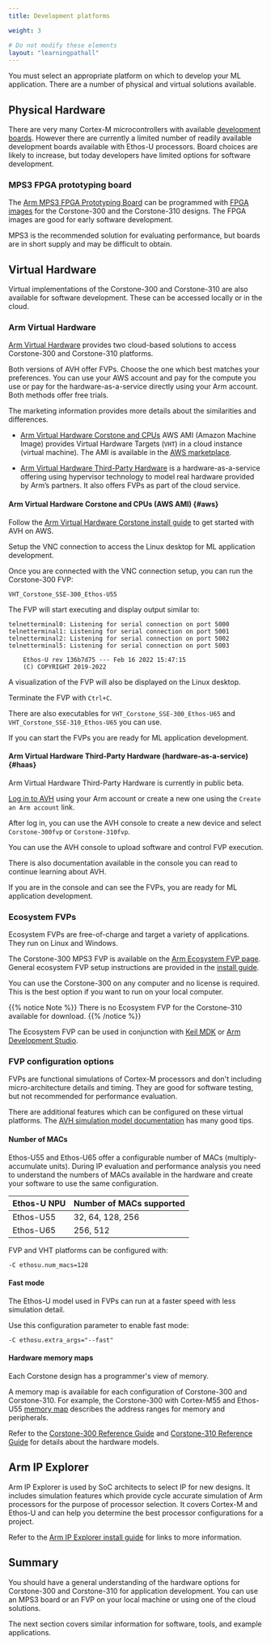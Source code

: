 ```yaml
---
title: Development platforms

weight: 3

# Do not modify these elements
layout: "learningpathall"
---
```

You must select an appropriate platform on which to develop your ML application. There are a number of physical and virtual solutions available.

## Physical Hardware
There are very many Cortex-M microcontrollers with available [development boards](/learning-paths/microcontrollers/intro/). However there are currently a limited number of readily available development boards available with Ethos-U processors. Board choices are likely to increase, but today developers have limited options for software development.

### MPS3 FPGA prototyping board

The [Arm MPS3 FPGA Prototyping Board](https://www.arm.com/products/development-tools/development-boards/mps3/) can be programmed with [FPGA images](https://developer.arm.com/downloads/-/download-fpga-images/) for the Corstone-300 and the Corstone-310 designs. The FPGA images are good for early software development. 

MPS3 is the recommended solution for evaluating performance, but boards are in short supply and may be difficult to obtain.


## Virtual Hardware

Virtual implementations of the Corstone-300 and Corstone-310 are also available for software development. These can be accessed locally or in the cloud.

### Arm Virtual Hardware 

[Arm Virtual Hardware](https://www.arm.com/products/development-tools/simulation/virtual-hardware/) provides two cloud-based solutions to access Corstone-300 and Corstone-310 platforms.

Both versions of AVH offer FVPs. Choose the one which best matches your preferences. You can use your AWS account and pay for the compute you use or pay for the hardware-as-a-service directly using your Arm account. Both methods offer free trials.

The marketing information provides more details about the similarities and differences.

- [Arm Virtual Hardware Corstone and CPUs](#aws) AWS AMI (Amazon Machine Image) provides Virtual Hardware Targets (`VHT`) in a cloud instance (virtual machine). The AMI is available in the [AWS marketplace](https://aws.amazon.com/marketplace/pp/prodview-urbpq7yo5va7g/). 

- [Arm Virtual Hardware Third-Party Hardware](#haas) is a hardware-as-a-service offering using hypervisor technology to model real hardware provided by Arm’s partners. It also offers FVPs as part of the cloud service.

#### Arm Virtual Hardware Corstone and CPUs (AWS AMI) {#aws}

Follow the [Arm Virtual Hardware Corstone install guide](/install-guides/avh/#corstone) to get started with AVH on AWS.

Setup the VNC connection to access the Linux desktop for ML application development. 

Once you are connected with the VNC connection setup, you can run the Corstone-300 FVP:

```console
VHT_Corstone_SSE-300_Ethos-U55
```

The FVP will start executing and display output similar to:

```output
telnetterminal0: Listening for serial connection on port 5000
telnetterminal1: Listening for serial connection on port 5001
telnetterminal2: Listening for serial connection on port 5002
telnetterminal5: Listening for serial connection on port 5003

    Ethos-U rev 136b7d75 --- Feb 16 2022 15:47:15
    (C) COPYRIGHT 2019-2022
```

A visualization of the FVP will also be displayed on the Linux desktop.

Terminate the FVP with `Ctrl+C`.

There are also executables for `VHT_Corstone_SSE-300_Ethos-U65` and `VHT_Corstone_SSE-310_Ethos-U65` you can use. 

If you can start the FVPs you are ready for ML application development. 

#### Arm Virtual Hardware Third-Party Hardware (hardware-as-a-service) {#haas}

Arm Virtual Hardware Third-Party Hardware is currently in public beta. 

[Log in to AVH](https://app.avh.arm.com/login/) using your Arm account or create a new one using the `Create an Arm account` link.

After log in, you can use the AVH console to create a new device and select `Corstone-300fvp` or `Corstone-310fvp`.

You can use the AVH console to upload software and control FVP execution. 

There is also documentation available in the console you can read to continue learning about AVH.

If you are in the console and can see the FVPs, you are ready for ML application development. 

### Ecosystem FVPs

Ecosystem FVPs are free-of-charge and target a variety of applications. They run on Linux and Windows.

The Corstone-300 MPS3 FVP is available on the [Arm Ecosystem FVP page](https://developer.arm.com/downloads/-/arm-ecosystem-fvps/). General ecosystem FVP setup instructions are provided in the [install guide](/install-guides/fm_fvp/eco_fvp/).

You can use the Corstone-300 on any computer and no license is required. This is the best option if you want to run on your local computer. 

{{% notice Note %}}
There is no Ecosystem FVP for the Corstone-310 available for download. 
{{% /notice %}}

The Ecosystem FVP can be used in conjunction with [Keil MDK](https://developer.arm.com/Tools%20and%20Software/Keil%20MDK) or [Arm Development Studio](https://developer.arm.com/Tools%20and%20Software/Arm%20Development%20Studio).

### FVP configuration options

FVPs are functional simulations of Cortex-M processors and don't including micro-architecture details and timing. They are good for software testing, but not recommended for performance evaluation.

There are additional features which can be configured on these virtual platforms. The [AVH simulation model documentation](https://arm-software.github.io/AVH/main/simulation/html/Using.html) has many good tips.

#### Number of MACs

Ethos-U55 and Ethos-U65 offer a configurable number of MACs (multiply-accumulate units). During IP evaluation and performance analysis you need to understand the numbers of MACs available in the hardware and create your software to use the same configuration.

| Ethos-U NPU | Number of MACs supported |
| ----------- | -----------              |
| Ethos-U55   | 32, 64, 128, 256         |
| Ethos-U65   | 256, 512                 |

FVP and VHT platforms can be configured with:
```console
-C ethosu.num_macs=128
```
#### Fast mode

The Ethos-U model used in FVPs can run at a faster speed with less simulation detail. 

Use this configuration parameter to enable fast mode:

```console
-C ethosu.extra_args="--fast"
```

#### Hardware memory maps

Each Corstone design has a programmer's view of memory. 

A memory map is available for each configuration of Corstone-300 and Corstone-310. For example, the Corstone-300 with Cortex-M55 and Ethos-U55 [memory map](https://developer.arm.com/documentation/100966/1118/Arm--Corstone-SSE-300-FVP/Memory-map-overview-for-Corstone-SSE-300/) describes the address ranges for memory and peripherals.

Refer to the [Corstone-300 Reference Guide](https://developer.arm.com/documentation/100966/1118/Arm--Corstone-SSE-300-FVP/) and [Corstone-310 Reference Guide](https://developer.arm.com/documentation/100966/1118/Arm--Corstone-SSE-310-FVP/) for details about the hardware models.

## Arm IP Explorer

Arm IP Explorer is used by SoC architects to select IP for new designs. It includes simulation features which provide cycle accurate simulation of Arm processors for the purpose of processor selection. It covers Cortex-M and Ethos-U and can help you determine the best processor configurations for a project. 

Refer to the [Arm IP Explorer install guide](/install-guides/ipexplorer/) for links to more information. 

## Summary

You should have a general understanding of the hardware options for Corstone-300 and Corstone-310 for application development. You can use an MPS3 board or an FVP on your local machine or using one of the cloud solutions. 

The next section covers similar information for software, tools, and example applications.
